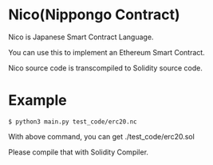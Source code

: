 # Nico(Nippongo Contract)
Nico is Japanese Smart Contract Language.

You can use this to implement an Ethereum Smart Contract.

Nico source code is transcompiled to Solidity source code.

# Example
```
$ python3 main.py test_code/erc20.nc
```

With above command, you can get ./test_code/erc20.sol

Please compile that with Solidity Compiler.

